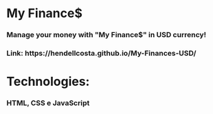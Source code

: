 <h1>My Finance$</h1>
<h3>Manage your money with "My Finance$" in USD currency!</h3>

<h3>Link: https://hendellcosta.github.io/My-Finances-USD/ </h3>

<h1> Technologies: </h1>
<h3> HTML, CSS e JavaScript </h3>
